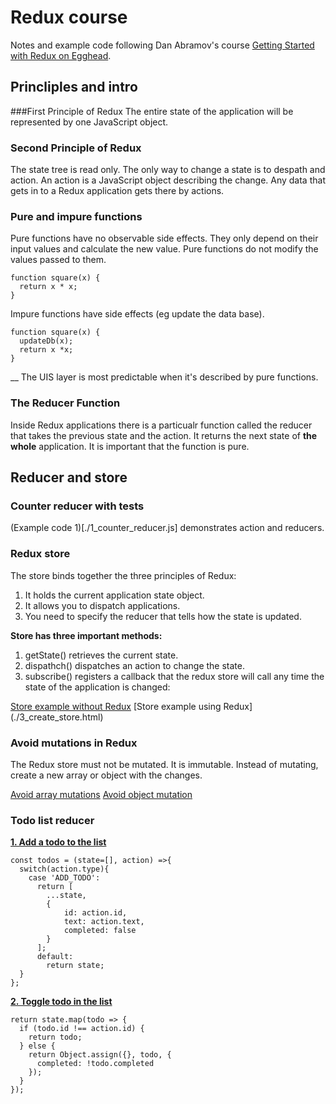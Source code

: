 # Redux course

Notes and example code following Dan Abramov's course [Getting Started with Redux on Egghead](https://egghead.io/lessons/javascript-redux-the-single-immutable-state-tree).

## Princliples and intro
###First Principle of Redux
The entire state of the application will be represented by one JavaScript object.

### Second Principle of Redux
The state tree is read only. The only way to change a state is to despath and action. An action is a JavaScript object describing the change. Any data that gets in to a Redux application gets there by actions.

### Pure and impure functions
Pure functions have no observable side effects. They only depend on their input values and calculate the new value. Pure functions do not modify the values passed to them.
````
function square(x) {
  return x * x;
}
````
Impure functions have side effects (eg update the data base).
````
function square(x) {
  updateDb(x);
  return x *x;
}
````

__ The UIS layer is most predictable when it's described by pure functions.

### The Reducer Function
Inside Redux applications there is a particualr function called the reducer that takes the previous state and the action. It returns the next state of __the whole__  application. It is important that the function is pure.

## Reducer  and store
### Counter reducer with tests
(Example code 1)[./1_counter_reducer.js] demonstrates action and reducers.

### Redux store
The store binds together the three principles of Redux:
1. It holds the current application state object.
2. It allows you to dispatch applications.
3. You need to specify the reducer that tells how the state is updated.

  __Store has three important methods:__
  1. getState() retrieves the current state.
  2. dispathch() dispatches an action to change the state.
  3. subscribe() registers a callback that the  redux store will call any time the state of the application is changed:

[Store example without Redux](./2_create_store.js)
[Store example using Redux] (./3_create_store.html)

### Avoid mutations in Redux
The Redux store must  not be mutated. It is immutable.
Instead of mutating, create a new array or object with the changes.

[Avoid array mutations](./4_avoid_array_mutation.js)
[Avoid object mutation](./5_avoid_object_mutation.js)

### Todo list reducer
[__1. Add a todo to the list__](./6_todo_list_reducer.js)
````
const todos = (state=[], action) =>{
  switch(action.type){
    case 'ADD_TODO':
      return [
        ...state,
        {
            id: action.id,
            text: action.text,
            completed: false
        }
      ];
      default:
        return state;
  }
};
````
[__2. Toggle todo in the list__](7_toggle_todo.js)
````
return state.map(todo => {
  if (todo.id !== action.id) {
    return todo;
  } else {
    return Object.assign({}, todo, {
      completed: !todo.completed
    });
  }
});
````
